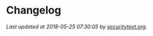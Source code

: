 # Changelog

_Last updated at 2018-05-25 07:30:05 by [securitytext.org](https://securitytext.org)._
